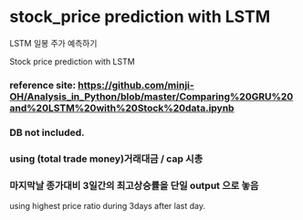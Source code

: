 # stock_price prediction with LSTM


LSTM 일봉 주가 예측하기

Stock price prediction with LSTM

### reference site: https://github.com/minji-OH/Analysis_in_Python/blob/master/Comparing%20GRU%20and%20LSTM%20with%20Stock%20data.ipynb


### DB not included.

### using (total trade money)거래대금 / cap 시총

### 마지막날 종가대비 3일간의 최고상승률을 단일 output 으로 놓음
using highest price ratio during 3days after last day.





